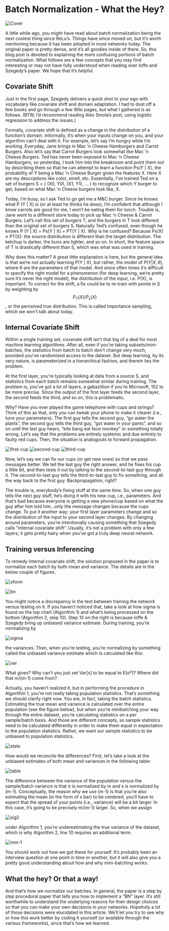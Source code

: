 # Batch Normalization - What the Hey?

![Cover](images/batchnorm-top.jpeg)

A little while ago, you might have read about batch normalization being the next coolest thing since ReLu’s. Things have since moved on, but it’s worth mentioning because it has been adopted in most networks today. The original paper is pretty dense, and it’s all goodies inside of there. So, this blog post is devoted to explaining the more confusing portions of batch normalization. What follows are a few concepts that you may find interesting or may not have fully understood when reading over Ioffe and Szegedy’s paper. We hope that it’s helpful.

## Covariate Shift

Just in the first page, Szegedy delivers a quick shot to your ego with vocabulary like covariate shift and domain adaptation. I had to dust off a few books and go through a few Wiki pages, but what I gathered is as follows. (BTW, I’d recommend reading Alex Smola’s post, using logistic regression to address the issues.)

Formally, covariate shift is defined as a change in the distribution of a function’s domain. Informally, it’s when your inputs change on you, and your algorithm can’t deal with it.
For example, let’s say I’m hungry while I’m working. Everyday, Jane brings in Mac ‘n Cheese Hamburgers and Carrot Burgers. Also let’s say that Carrot Burgers look somewhat like Mac ‘n Cheese Burgers. Ted has never been exposed to Mac ‘n Cheese Hamburgers, so yesterday, I took him into the breakroom and point them out by describing them so that he can attempt to learn a function Ps(Y | X), the probability of Y being a Mac ‘n Cheese Burger given the features X. Here X are my descriptions like color, smell, etc. Essentially, I’ve trained Ted on a set of burgers S = { (X0, Y0), (X1, Y1), … } to recognize which Y burger to get, based on what Mac ‘n Cheese burgers look like, X.

Today, I’m busy, so I ask Ted to go get me a M&C burger. Since he knows what P (Y | X) is (or at least he thinks he does), I’m confident that although I know carrots are good for me, I won’t be eating them for lunch. Trouble is, Jane went to a different store today to pick up Mac ‘n Cheese & Carrot Burgers. Let’s call this set of burgers T, and the burgers in T look different than the original set of burgers S. Naturally Ted’s confused, even though he knows P (Y | X) = Ps(Y | X) = PT(Y | X). Why is he confused? Because Ps(X) ≠ PT(X): the source distribution is different than the target distribution. The ketchup is darker, the buns are lighter, and so on. In short, the feature space of T is drastically different than S, which was what was used in training.

Why does this matter? A great little explanation is here, but the general idea is that we’re not actually learning P(Y | X), but rather, the model of $P(Y | X, \theta)$, where θ are the parameters of that model. And since often times it’s difficult to specify the right model for a phenomenon (for deep learning, we’re pretty sure it’s never the right model), the distribution of the input, i.e. P(X), is important. To correct for the shift, a fix could be to re-train with points in S by weighting by $$P_T(X) / P_s(X)$$, or the perceived true distribution. This is called importance sampling, which we won’t talk about today.

## Internal Covariate Shift

Within a single training set, covariate shift isn’t that big of a deal for most machine learning algorithms. After all, even if you’re taking subsets/mini-batches, the statistics from batch to batch don’t change very much, provided you’ve randomized access to the dataset. But deep learning, by its very nature, is parameterized in a hierarchical fashion, and therein lies the problem.

At the first layer, you’re typically looking at data from a source S, and statistics from each batch remains somewhat similar during training. The problem is, you’ve got a lot of layers, a gabazillion if you’re Microsoft, 152 to be more precise. Since the output of the first layer feeds the second layer, the second feeds the third, and so on, this is problematic.

Why? Have you ever played the game telephone with cups and strings? Think of this as that, only you can tweak your phone to make it clearer (i.e., tune your parameters). The first guy tells the second guy, “go water the plants”, the second guy tells the third guy, “got water in your pants”, and so on until the last guy hears, “kite bang eat face monkey” or something totally wrong. Let’s say that the problems are entirely systemic and due entirely to faulty red cups. Then, the situation is analogouts to forward propagation.

![first-cup](images/cup-top.png)
![second-cup](images/cup-middle.png)
![third-cup](images/cup-bottom.png)

Now, let’s say we can fix our cups (or get new ones) so that we pass messages better. We tell the last guy the right answer, and he fixes his cup a little bit, and then tests it out by talking to the second-to-last guy through it. The second-to-last guy tells the third-to-last guy to fix something, and all the way back to the first guy. Backpropagation, right?

The trouble is, everybody’s fixing stuff at the same time. So, when one guy tells the next guy stuff, he’s doing it with his new cup, i.e., parameters. And that’s bad because everyone is getting a new phone/cup based on what the guy after him told him…only the message changes because the cups change. To put it another way: your first layer parameters change and so the distribution of the input to your second layer changes. By changing around parameters, you’re intentionally causing something that Szegedy calls “internal covariate shift”. Usually, it’s not a problem with only a few layers; it gets pretty hairy when you’ve got a truly deep neural network.

## Training versus Inferencing

To remedy internal covariate shift, the solution proposed in the paper is to normalize each batch by both mean and variance. The details are in the below couple of figures.

![xform](images/xform.png)

![bn](images/batchnormed.png)

You might notice a discrepancy in the text between training the network versus testing on it. If you haven’t noticed that, take a look at how sigma is found on the top chart (Algorithm 1) and what’s being processed on the bottom (Algorithm 2, step 10). Step 10 on the right is because Ioffe & Szegedy bring up unbiased variance estimate. During training, you’re normalizing by

![sigma](images/sigma.png)

the variances. Then, when you’re testing, you’re normalizing by something called the unbiased variance estimate which is calculated like this:

![var](images/var.png)

What gives? Why can’t you just set Var[x] to be equal to E[σ²]? Where did that m/(m-1) come from?

Actually, you haven’t realized it, but in performing the procedure in Algorithm 1, you’re not really taking population statistics. That’s something we should clarify right now. You are, in fact, taking the batch statistics. Estimating the true mean and variance is calculated over the entire population (see the figure below), but when you’re minibatching your way through the entire dataset, you’re calculating statistics on a per sample/batch basis. And those are different concepts, so sample statistics need to be calculated differently in order to make them equal in expectation to the population statistics. Rather, we want our sample statistics to be unbiased to population statistics.

![stats](images/popu.png)

How would we reconcile the differences? First, let’s take a look at the unbiased estimates of both mean and variances in the following table:

![table](images/table.png)

The difference between the variance of the population versus the sample/batch variance is that σ is normalized by m and s is normalized by (m-1). Conceptually, the reason why we use (m-1) is that you’re also estimating the mean (in the form of x bar) to be centered, you’ll have to expect that the spread of your points (i.e., variance) will be a bit larger. In this case, it’s going to be precisely m/(m-1) larger. So, when we assign

![sig2](images/sig2.png)

under Algorithm 1, you’re underestimating the true variance of the dataset, which is why Algorithm 2, line 10 requires an additional term:

![mm-1](images/mm-1.png)

You should work out how we got these for yourself. It’s probably been an interview question at one point in time or another, but it will also give you a pretty good understanding about how and why mini-batching works.

## What the hey? Or that a way!

And that’s how we normalize our batches. In general, the paper is a step by step procedural paper that tells you how to implement a “BN” layer. It’s still worthwhile to understand the underlying reasons for their design choices so that you can make your own decisions in your networks. Hopefully a lot of those decisions were elucidated in this article. We’ll let you try to see why or how this work better by coding it yourself (or available through the various frameworks), since that’s how we learned.


